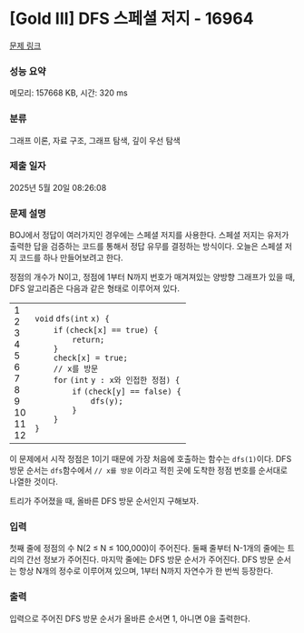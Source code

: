 # [Gold III] DFS 스페셜 저지 - 16964 

[문제 링크](https://www.acmicpc.net/problem/16964) 

### 성능 요약

메모리: 157668 KB, 시간: 320 ms

### 분류

그래프 이론, 자료 구조, 그래프 탐색, 깊이 우선 탐색

### 제출 일자

2025년 5월 20일 08:26:08

### 문제 설명

<p>BOJ에서 정답이 여러가지인 경우에는 스페셜 저지를 사용한다. 스페셜 저지는 유저가 출력한 답을 검증하는 코드를 통해서 정답 유무를 결정하는 방식이다. 오늘은 스페셜 저지 코드를 하나 만들어보려고 한다.</p>

<p>정점의 개수가 N이고, 정점에 1부터 N까지 번호가 매겨져있는 양방향 그래프가 있을 때, DFS 알고리즘은 다음과 같은 형태로 이루어져 있다.</p>

<div><div id="highlighter_47151" class="syntaxhighlighter  c"><table border="0" cellpadding="0" cellspacing="0"><tbody><tr><td class="gutter"><div class="line number1 index0 alt2">1</div><div class="line number2 index1 alt1">2</div><div class="line number3 index2 alt2">3</div><div class="line number4 index3 alt1">4</div><div class="line number5 index4 alt2">5</div><div class="line number6 index5 alt1">6</div><div class="line number7 index6 alt2">7</div><div class="line number8 index7 alt1">8</div><div class="line number9 index8 alt2">9</div><div class="line number10 index9 alt1">10</div><div class="line number11 index10 alt2">11</div><div class="line number12 index11 alt1">12</div></td><td class="code"><div class="container"><div class="line number1 index0 alt2"><code class="c keyword bold">void</code> <code class="c plain">dfs(</code><code class="c color1 bold">int</code> <code class="c plain">x) {</code></div><div class="line number2 index1 alt1"><code class="c spaces">    </code><code class="c keyword bold">if</code> <code class="c plain">(check[x] == </code><code class="c keyword bold">true</code><code class="c plain">) {</code></div><div class="line number3 index2 alt2"><code class="c spaces">        </code><code class="c keyword bold">return</code><code class="c plain">;</code></div><div class="line number4 index3 alt1"><code class="c spaces">    </code><code class="c plain">}</code></div><div class="line number5 index4 alt2"><code class="c spaces">    </code><code class="c plain">check[x] = </code><code class="c keyword bold">true</code><code class="c plain">;</code></div><div class="line number6 index5 alt1"><code class="c spaces">    </code><code class="c comments">// x를 방문</code></div><div class="line number7 index6 alt2"><code class="c spaces">    </code><code class="c keyword bold">for</code> <code class="c plain">(</code><code class="c color1 bold">int</code> <code class="c plain">y : x와 인접한 정점) {</code></div><div class="line number8 index7 alt1"><code class="c spaces">        </code><code class="c keyword bold">if</code> <code class="c plain">(check[y] == </code><code class="c keyword bold">false</code><code class="c plain">) {</code></div><div class="line number9 index8 alt2"><code class="c spaces">            </code><code class="c plain">dfs(y);</code></div><div class="line number10 index9 alt1"><code class="c spaces">        </code><code class="c plain">}</code></div><div class="line number11 index10 alt2"><code class="c spaces">    </code><code class="c plain">}</code></div><div class="line number12 index11 alt1"><code class="c plain">}</code></div></div></td></tr></tbody></table></div></div>

<p>이 문제에서 시작 정점은 1이기 때문에 가장 처음에 호출하는 함수는 <code>dfs(1)</code>이다. DFS 방문 순서는 <code>dfs</code>함수에서 <code>// x를 방문</code> 이라고 적힌 곳에 도착한 정점 번호를 순서대로 나열한 것이다.</p>

<p>트리가 주어졌을 때, 올바른 DFS 방문 순서인지 구해보자.</p>

### 입력 

 <p>첫째 줄에 정점의 수 N(2 ≤ N ≤ 100,000)이 주어진다. 둘째 줄부터 N-1개의 줄에는 트리의 간선 정보가 주어진다. 마지막 줄에는 DFS 방문 순서가 주어진다. DFS 방문 순서는 항상 N개의 정수로 이루어져 있으며, 1부터 N까지 자연수가 한 번씩 등장한다.</p>

### 출력 

 <p>입력으로 주어진 DFS 방문 순서가 올바른 순서면 1, 아니면 0을 출력한다.</p>

